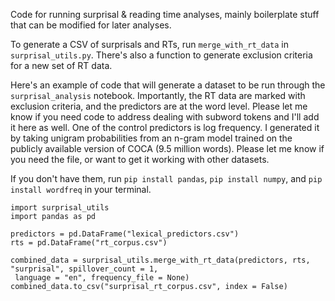 Code for running surprisal & reading time analyses, mainly boilerplate stuff that can be modified for later analyses.

To generate a CSV of surprisals and RTs, run `merge_with_rt_data` in `surprisal_utils.py`. There's also a function to generate exclusion criteria for a new set of RT data. 

Here's an example of code that will generate a dataset to be run through the `surprisal_analysis` notebook. Importantly, the RT data are marked with exclusion criteria, and the predictors are at the word level. Please let me know if you need code to address dealing with subword tokens and I'll add it here as well. One of the control predictors is log frequency. I generated it by taking unigram probabilities from an n-gram model trained on the publicly available version of COCA (9.5 million words). Please let me know if you need the file, or want to get it working with other datasets.

If you don't have them, run `pip install pandas`, `pip install numpy`, and `pip install wordfreq` in your terminal.

```
import surprisal_utils
import pandas as pd

predictors = pd.DataFrame("lexical_predictors.csv")
rts = pd.DataFrame("rt_corpus.csv")

combined_data = surprisal_utils.merge_with_rt_data(predictors, rts, "surprisal", spillover_count = 1,
 language = "en", frequency_file = None)
combined_data.to_csv("surprisal_rt_corpus.csv", index = False)
```
